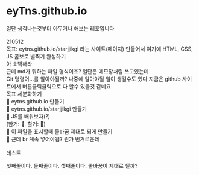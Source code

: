 # eyTns.github.io

일단 생각나는것부터 아무거나 해보는 레포입니다
<br><br>
210512
<br> 목표: eytns.github.io/starjjikgi 라는 사이트(페이지) 만들어서 여기에 HTML, CSS, JS 콤보로 별찍기 완성하기
<br> 아 소박해라
<br> 근데 md가 뭐하는 파일 형식이죠? 일단은 메모장처럼 쓰고있는데
<br> Git 명령어...를 알아야될까? 나중에 알아야될 일이 생길수도 있다 지금은 github 사이트에서 버튼클릭클릭으로 다 할수 있을것 같네요
<br> 목표 세분화하기
<br> 🌟 eytns.github.io 만들기
<br> 🎯 eytns.github.io/starjjikgi 만들기
<br> 🎯 JS를 배워보자(?)
<br> (한거: 🌟, 할거: 🎯)
<br> 🌟 이 파일을 표시할때 줄바꿈 제대로 되게 만들기
<br> 🎯 근데 br 계속 넣어야됨? 뭔가 번거로운데
<br>
<br>
테스트
<p>
  첫째줄이다.
  둘째줄이다.
  셋째줄이다.
  줄바꿈이 제대로 될까?
</p>
  
  
  



